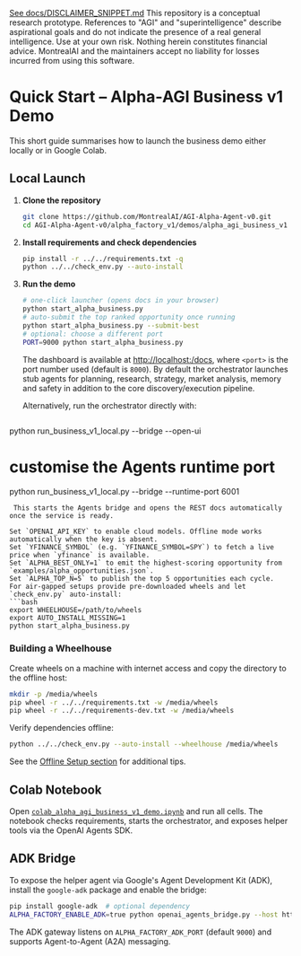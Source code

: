[See docs/DISCLAIMER_SNIPPET.md](../DISCLAIMER_SNIPPET.md)
This repository is a conceptual research prototype. References to "AGI" and "superintelligence" describe aspirational goals and do not indicate the presence of a real general intelligence. Use at your own risk. Nothing herein constitutes financial advice. MontrealAI and the maintainers accept no liability for losses incurred from using this software.

# Quick Start – Alpha‑AGI Business v1 Demo

This short guide summarises how to launch the business demo either locally or in Google Colab.

## Local Launch
1. **Clone the repository**
   ```bash
   git clone https://github.com/MontrealAI/AGI-Alpha-Agent-v0.git
   cd AGI-Alpha-Agent-v0/alpha_factory_v1/demos/alpha_agi_business_v1
   ```
2. **Install requirements and check dependencies**
   ```bash
   pip install -r ../../requirements.txt -q
   python ../../check_env.py --auto-install
   ```
3. **Run the demo**
   ```bash
   # one-click launcher (opens docs in your browser)
   python start_alpha_business.py
   # auto-submit the top ranked opportunity once running
   python start_alpha_business.py --submit-best
   # optional: choose a different port
   PORT=9000 python start_alpha_business.py
   ```
   The dashboard is available at [http://localhost:<port>/docs](http://localhost:<port>/docs), where `<port>` is the
     port number used (default is `8000`).
   By default the orchestrator launches stub agents for planning, research,
   strategy, market analysis, memory and safety in addition to the core
   discovery/execution pipeline.

   Alternatively, run the orchestrator directly with:
   ```bash
  python run_business_v1_local.py --bridge --open-ui
  # customise the Agents runtime port
  python run_business_v1_local.py --bridge --runtime-port 6001
  ```
   This starts the Agents bridge and opens the REST docs automatically once the service is ready.

Set `OPENAI_API_KEY` to enable cloud models. Offline mode works automatically when the key is absent.
Set `YFINANCE_SYMBOL` (e.g. `YFINANCE_SYMBOL=SPY`) to fetch a live price when `yfinance` is available.
Set `ALPHA_BEST_ONLY=1` to emit the highest-scoring opportunity from `examples/alpha_opportunities.json`.
Set `ALPHA_TOP_N=5` to publish the top 5 opportunities each cycle.
For air-gapped setups provide pre-downloaded wheels and let `check_env.py` auto-install:
```bash
export WHEELHOUSE=/path/to/wheels
export AUTO_INSTALL_MISSING=1
python start_alpha_business.py
```

### Building a Wheelhouse
Create wheels on a machine with internet access and copy the directory to the
offline host:

```bash
mkdir -p /media/wheels
pip wheel -r ../../requirements.txt -w /media/wheels
pip wheel -r ../../requirements-dev.txt -w /media/wheels
```

Verify dependencies offline:

```bash
python ../../check_env.py --auto-install --wheelhouse /media/wheels
```

See the [Offline Setup section](https://github.com/MontrealAI/AGI-Alpha-Agent-v0/blob/main/AGENTS.md#offline-setup) for additional tips.

## Colab Notebook
Open [`colab_alpha_agi_business_v1_demo.ipynb`](https://github.com/MontrealAI/AGI-Alpha-Agent-v0/blob/main/alpha_factory_v1/demos/alpha_agi_business_v1/colab_alpha_agi_business_v1_demo.ipynb) and run all cells. The notebook
  checks requirements, starts the orchestrator, and exposes helper tools via the OpenAI Agents SDK.

## ADK Bridge
To expose the helper agent via Google's Agent Development Kit (ADK), install the
`google-adk` package and enable the bridge:
```bash
pip install google-adk  # optional dependency
ALPHA_FACTORY_ENABLE_ADK=true python openai_agents_bridge.py --host http://localhost:8000
```
The ADK gateway listens on `ALPHA_FACTORY_ADK_PORT` (default `9000`) and supports
Agent-to-Agent (A2A) messaging.
